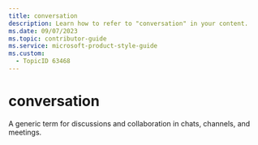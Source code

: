 ```yaml
---
title: conversation
description: Learn how to refer to "conversation" in your content.
ms.date: 09/07/2023
ms.topic: contributor-guide
ms.service: microsoft-product-style-guide
ms.custom:
  - TopicID 63468
---
```



# conversation

A generic term for discussions and collaboration in chats, channels, and meetings.  
